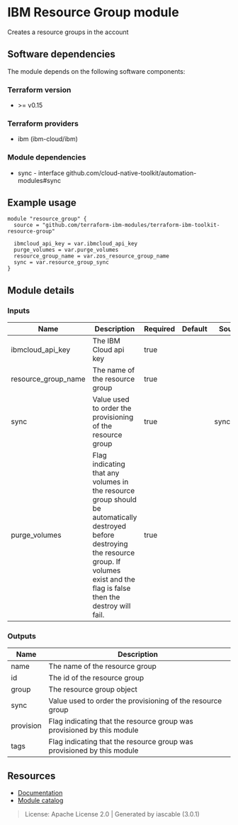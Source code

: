 # IBM Resource Group module

Creates a resource groups in the account


## Software dependencies

The module depends on the following software components:

### Terraform version

- \>= v0.15

### Terraform providers


- ibm (ibm-cloud/ibm)

### Module dependencies


- sync - interface github.com/cloud-native-toolkit/automation-modules#sync

## Example usage

```hcl
module "resource_group" {
  source = "github.com/terraform-ibm-modules/terraform-ibm-toolkit-resource-group"

  ibmcloud_api_key = var.ibmcloud_api_key
  purge_volumes = var.purge_volumes
  resource_group_name = var.zos_resource_group_name
  sync = var.resource_group_sync
}

```

## Module details

### Inputs

| Name | Description | Required | Default | Source |
|------|-------------|---------|----------|--------|
| ibmcloud_api_key | The IBM Cloud api key | true |  |  |
| resource_group_name | The name of the resource group | true |  |  |
| sync | Value used to order the provisioning of the resource group | true |  | sync.sync |
| purge_volumes | Flag indicating that any volumes in the resource group should be automatically destroyed before destroying the resource group. If volumes exist and the flag is false then the destroy will fail. | true |  |  |

### Outputs

| Name | Description |
|------|-------------|
| name | The name of the resource group |
| id | The id of the resource group |
| group | The resource group object |
| sync | Value used to order the provisioning of the resource group |
| provision | Flag indicating that the resource group was provisioned by this module |
| tags | Flag indicating that the resource group was provisioned by this module |

## Resources

- [Documentation](https://operate.cloudnativetoolkit.dev)
- [Module catalog](https://modules.cloudnativetoolkit.dev)

> License: Apache License 2.0 | Generated by iascable (3.0.1)
